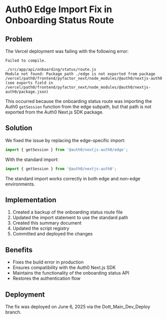 # Auth0 Edge Import Fix in Onboarding Status Route

## Problem

The Vercel deployment was failing with the following error:
```
Failed to compile.

./src/app/api/onboarding/status/route.js
Module not found: Package path ./edge is not exported from package /vercel/path0/frontend/pyfactor_next/node_modules/@auth0/nextjs-auth0 (see exports field in /vercel/path0/frontend/pyfactor_next/node_modules/@auth0/nextjs-auth0/package.json)
```

This occurred because the onboarding status route was importing the Auth0 `getSession` function from the edge subpath, but that path is not exported from the Auth0 Next.js SDK package.

## Solution

We fixed the issue by replacing the edge-specific import:

```javascript
import { getSession } from '@auth0/nextjs-auth0/edge';
```

With the standard import:

```javascript
import { getSession } from '@auth0/nextjs-auth0';
```

The standard import works correctly in both edge and non-edge environments.

## Implementation

1. Created a backup of the onboarding status route file
2. Updated the import statement to use the standard path
3. Created this summary document
4. Updated the script registry
5. Committed and deployed the changes

## Benefits

- Fixes the build error in production
- Ensures compatibility with the Auth0 Next.js SDK
- Maintains the functionality of the onboarding status API
- Restores the authentication flow

## Deployment

The fix was deployed on June 6, 2025 via the Dott_Main_Dev_Deploy branch.
